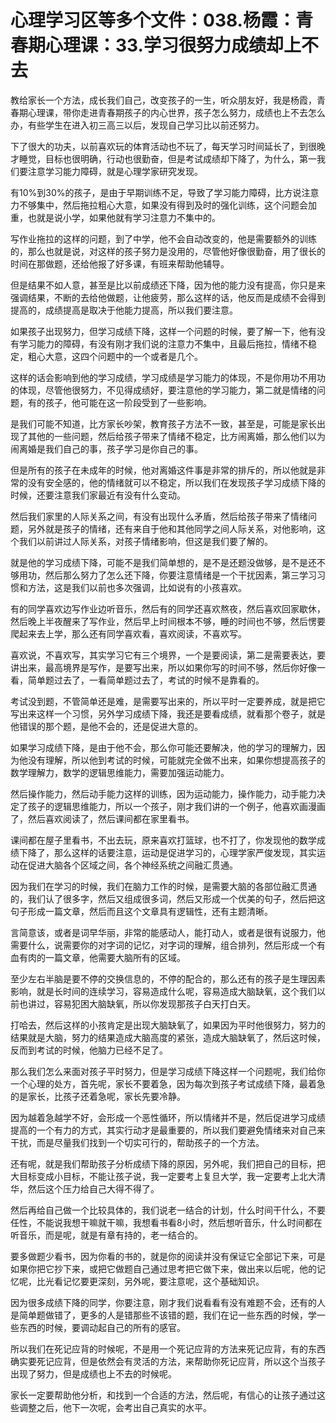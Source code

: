 # 心理学习区等多个文件：038.杨霞：青春期心理课：33.学习很努力成绩却上不去

教给家长一个方法，成长我们自己，改变孩子的一生，听众朋友好，我是杨霞，青春期心理课，带你走进青春期孩子的内心世界，孩子怎么努力，成绩也上不去怎么办，有些学生在进入初三高三以后，发现自己学习比以前还努力。

下了很大的功夫，以前喜欢玩的体育活动也不玩了，每天学习时间延长了，到很晚才睡觉，目标也很明确，行动也很勤奋，但是考试成绩却下降了，为什么，第一我们要注意学习能力障碍，就是心理学家研究发现。

有10%到30%的孩子，是由于早期训练不足，导致了学习能力障碍，比方说注意力不够集中，然后拖拉粗心大意，如果没有得到及时的强化训练，这个问题会加重，也就是说小学，如果他就有学习注意力不集中的。

写作业拖拉的这样的问题，到了中学，他不会自动改变的，他是需要额外的训练的，那么也就是说，对这样的孩子努力是没用的，尽管他好像很勤奋，用了很长的时间在那做题，还给他报了好多课，有班来帮助他辅导。

但是结果不如人意，甚至是比以前成绩还下降，因为他的能力没有提高，你只是来强调结果，不断的去给他做题，让他疲劳，那么这样的话，他反而是成绩不会得到提高的，成绩提高是取决于他能力提高，所以我们要注意。

如果孩子出现努力，但学习成绩下降，这样一个问题的时候，要了解一下，他有没有学习能力的障碍，有没有刚才我们说的注意力不集中，且最后拖拉，情绪不稳定，粗心大意，这四个问题中的一个或者是几个。

这样的话会影响到他的学习成绩，学习成绩是学习能力的体现，不是你用功不用功的体现，尽管他很努力，不见得成绩好，要注意他的学习能力，第二就是情绪的问题，有的孩子，他可能在这一阶段受到了一些影响。

是我们可能不知道，比方家长吵架，教育孩子方法不一致，甚至是，可能是家长出现了其他的一些问题，然后给孩子带来了情绪不稳定，比方闹离婚，那么他们以为闹离婚是我们自己的事，孩子学习是你自己的事。

但是所有的孩子在未成年的时候，他对离婚这件事是非常的排斥的，所以他就是非常的没有安全感的，他的情绪就可以不稳定，所以我们在发现孩子学习成绩下降的时候，还要注意我们家最近有没有什么变动。

然后我们家里的人际关系之间，有没有出现什么矛盾，然后给孩子带来了情绪问题，另外就是孩子的情绪，还有来自于他和其他同学之间人际关系，对他影响，这个我们以前讲过人际关系，对孩子情绪影响，但这是我们要了解的。

就是他的学习成绩下降，可能不是我们简单想的，是不是还题没做够，是不是还不够用功，然后那么努力了怎么还下降，你要注意情绪是一个干扰因素，第三学习习惯和方法，这是我们以前也多次强调，比如说有的小孩喜欢。

有的同学喜欢边写作业边听音乐，然后有的同学还喜欢熬夜，然后喜欢回家歇休，然后晚上半夜醒来了写作业，然后早上时间根本不够，睡的时间也不够，然后愣要爬起来去上学，那么还有同学喜欢看，喜欢阅读，不喜欢写。

喜欢说，不喜欢写，其实学习它有三个境界，一个是要阅读，第二是需要表达，要讲出来，最高境界是写作，是要写出来，所以如果你写的时间不够，然后你好像一看，简单题过去了，一看简单题过去了，考试的时候不是靠看的。

考试没到题，不管简单还是难，是需要写出来的，所以平时一定要养成，就是把它写出来这样一个习惯，另外学习成绩下降，我还是要看成绩，就看那个卷子，就是他错误的那个题，是他不会的，还是促进大意的。

如果学习成绩下降，是由于他不会，那么你可能还要解决，他的学习的理解力，因为他没有理解，所以他到考试的时候，可能就完全做不出来，如果你想提高孩子的数学理解力，数学的逻辑思维能力，需要加强运动能力。

然后操作能力，然后动手能力这样的训练，因为运动能力，操作能力，动手能力决定了孩子的逻辑思维能力，所以一个孩子，刚才我们讲的一个例子，他喜欢画漫画了，然后喜欢阅读了，然后课间都在家里看书。

课间都在屋子里看书，不出去玩，原来喜欢打篮球，也不打了，你发现他的数学成绩下降了，那么这样的话要注意，运动是促进学习的，心理学家严俊发现，其实运动在促进大脑各个区域之间，各个神经系统之间融汇贯通。

因为我们在学习的时候，我们在脑力工作的时候，是需要大脑的各部位融汇贯通的，我们认了很多字，然后又组成很多词，然后又形成一个优美的句子，然后把这句子形成一篇文章，然后而且这个文章具有逻辑性，还有主题清晰。

言简意该，或者是词早华丽，非常的能感动人，能打动人，或者是很有说服力，他需要什么，说需要你的对字词的记忆，对字词的理解，组合排列，然后形成一个有血有肉的一篇文章，他需要大脑所有的区域。

至少左右半脑是要不停的交换信息的，不停的配合的，那么还有的孩子是生理因素影响，就是长时间的连续学习，容易造成什么呢，容易造成大脑缺氧，这个我们以前也讲过，容易犯困大脑缺氧，所以你发现那孩子白天打白天。

打哈去，然后这样的小孩肯定是出现大脑缺氧了，如果因为平时他很努力，努力的结果就是大脑，努力的结果造成大脑高度的紧张，造成大脑缺氧了，然后这时候，反而到考试的时候，他脑力已经不足了。

那么我们怎么来面对孩子平时努力，但是学习成绩下降这样一个问题呢，我们给你一个心理的处方，首先呢，家长不要着急，因为每次到孩子考试成绩下降，最着急的是家长，比孩子还着急呢，家长先要冷静。

因为越着急越学不好，会形成一个恶性循环，所以情绪并不是，然后促进学习成绩提高的一个有力的方式，其实行动才是最重要的，所以我们要避免情绪来对自己来干扰，而是尽量我们找到一个切实可行的，帮助孩子的一个方法。

还有呢，就是我们帮助孩子分析成绩下降的原因，另外呢，我们把自己的目标，把大目标变成小目标，不能让孩子说，我一定要考上复旦大学，我一定要考上北大清华，然后这个压力给自己大得不得了。

然后再给自己做一个比较具体的，我们说老一结合的计划，什么时间干什么，不要任性，不能说我想干嘛就干嘛，我想看书看8小时，然后想听音乐，什么时间都在听音乐，而是呢，就是有章有持的，老一结合的。

要多做题少看书，因为你看的书的，就是你的阅读并没有保证它全部记下来，可是如果你把它抄下来，或把它做题自己通过思考把它做下来，做出来以后呢，他的记忆呢，比光看记忆要更深刻，另外呢，要注意呢，这个基础知识。

因为很多成绩下降的同学，你要注意，刚才我们说看看有没有难题不会，还有的人是简单题做错了，更多的人是错那些不该错的题，我们在记一些东西的时候，学一些东西的时候，要调动起自己的所有的感官。

所以我们在死记应背的时候呢，不是用一个死记应背的方法来死记应背，有的东西确实要死记应背，但是依然会有灵活的方法，来帮助你死记应背，所以这个当孩子出现了努力，但是成绩也上不去的时候呢。

家长一定要帮助他分析，和找到一个合适的方法，然后呢，有信心的让孩子通过这些调整之后，他下一次呢，会考出自己真实的水平。